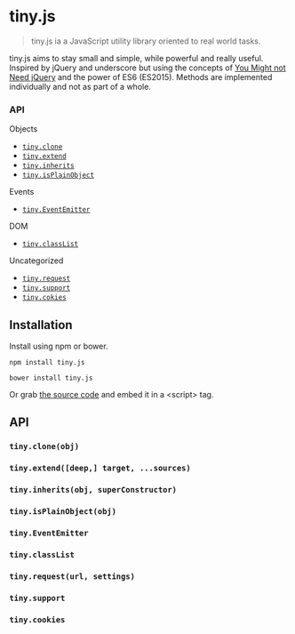 # tiny.js

> tiny.js ia a JavaScript utility library oriented to real world tasks.

tiny.js aims to stay small and simple, while powerful and really useful.
  Inspired by jQuery and underscore but using the concepts of
  [You Might not Need jQuery](http://youmightnotneedjquery.com/) and the power 
  of ES6 (ES2015). Methods are implemented individually and not as
  part of a whole.


### API

Objects

- [`tiny.clone`](#tinycloneobj)
- [`tiny.extend`](#tinyextenddeep-target-sources)
- [`tiny.inherits`](#tinyinheritsobj-superconstructor)
- [`tiny.isPlainObject`](#tinyisplainobjectobj)

Events

- [`tiny.EventEmitter`](#tinyeventemitter)


DOM

- [`tiny.classList`](#tinyclasslist)

Uncategorized

- [`tiny.request`](#tinyrequesturl-settings)
- [`tiny.support`](#tinysupport)
- [`tiny.cokies`](#tinycookies)


## Installation

Install using npm or bower.

```shell
npm install tiny.js
```

```shell
bower install tiny.js
```

Or grab [the source code](https://github.com/mercadolibre/tiny.js/blob/master/dist/tiny.js)
  and embed it in a &lt;script&gt; tag.


## API

### `tiny.clone(obj)`

### `tiny.extend([deep,] target, ...sources)`

### `tiny.inherits(obj, superConstructor)`

### `tiny.isPlainObject(obj)`

### `tiny.EventEmitter`

### `tiny.classList`

### `tiny.request(url, settings)`

### `tiny.support`

### `tiny.cookies`
